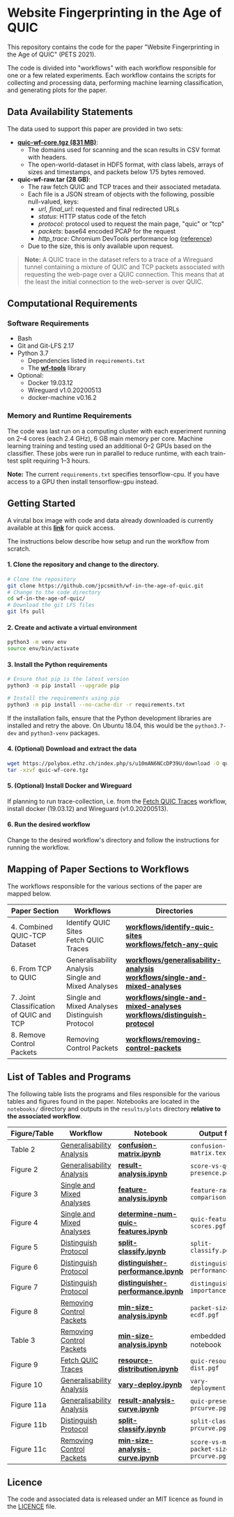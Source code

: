 # Website Fingerprinting in the Age of QUIC

This repository contains the code for the paper "Website Fingerprinting in the Age of QUIC" (PETS 2021).

The code is divided into "workflows" with each workflow responsible for one or a few related experiments.
Each workflow contains the scripts for collecting and processing data, performing machine learning classification, and generating plots for the paper.

## Data Availability Statements

The data used to support this paper are provided in two sets:

- [**quic-wf-core.tgz (831 MB)**](https://polybox.ethz.ch/index.php/s/u10mAN6NCcDP39U):
  - The domains used for scanning and the scan results in CSV format with headers.
  - The open-world-dataset in HDF5 format, with class labels, arrays of sizes and timestamps, and packets below 175 bytes removed.
- **quic-wf-raw.tar (28 GB)**:
  - The raw fetch QUIC and TCP traces and their associated metadata.
  - Each file is a JSON stream of objects with the following, possible null-valued, keys:
    - *url, final_url*: requested and final redirected URLs
    - *status*: HTTP status code of the fetch
    - *protocol*: protocol used to request the main page, "quic" or "tcp"
    - *packets*: base64 encoded PCAP for the request
    - *http_trace*: Chromium DevTools performance log ([reference](https://chromedevtools.github.io/devtools-protocol/tot/Network/))
  - Due to the size, this is only available upon request.

> **Note:** A QUIC trace in the dataset refers to a trace of a Wireguard tunnel containing a mixture of QUIC and TCP packets associated with requesting the web-page over a QUIC connection. This means that at the least the initial connection to the web-server is over QUIC.

## Computational Requirements

### Software Requirements

- Bash
- Git and Git-LFS 2.17
- Python 3.7
  - Dependencies listed in `requirements.txt`
  - The [**wf-tools**](https://github.com/jpcsmith/wf-tools) library
- Optional:
  - Docker 19.03.12
  - Wireguard v1.0.20200513
  - docker-machine v0.16.2

### Memory and Runtime Requirements

The code was last run on a computing cluster with each experiment running on 2&ndash;4 cores (each 2.4 GHz), 6 GB main memory per core.
Machine learning training and testing used an additional 0&ndash;2 GPUs based on the classifier.
These jobs were run in parallel to reduce runtime, with each train-test split requiring 1&ndash;3 hours.

**Note:** The current `requirements.txt` specifies tensorflow-cpu. If you have access to a GPU then install tensorflow-gpu instead.

## Getting Started

A virutal box image with code and data already downloaded is currently available at this [**link**](https://polybox.ethz.ch/index.php/s/YGYX4qNu9hxUpvn) for quick access.

The instructions below describe how setup and run the workflow from scratch.

#### 1. Clone the repository and change to the directory.

```bash
# Clone the repository
git clone https://github.com/jpcsmith/wf-in-the-age-of-quic.git
# Change to the code directory
cd wf-in-the-age-of-quic/
# Download the git LFS files
git lfs pull
```

#### 2. Create and activate a virtual environment

```bash
python3 -m venv env
source env/bin/activate
```

#### 3. Install the Python requirements
```bash
# Ensure that pip is the latest version
python3 -m pip install --upgrade pip

# Install the requirements using pip
python3 -m pip install --no-cache-dir -r requirements.txt
```

If the installation fails, ensure that the Python development libraries are installed and retry the above.
On Ubuntu 18.04, this would be the `python3.7-dev` and `python3-venv` packages.

#### 4. (Optional) Download and extract the data

```bash
wget https://polybox.ethz.ch/index.php/s/u10mAN6NCcDP39U/download -O quic-wf-core.tgz
tar -xzvf quic-wf-core.tgz
```

#### 5. (Optional) Install Docker and Wireguard
If planning to run trace-collection, i.e. from the [Fetch QUIC Traces] workflow, install docker (19.03.12) and Wireguard (v1.0.20200513).

#### 6. Run the desired workflow
Change to the desired workflow's directory and follow the instructions for running the workflow.

## Mapping of Paper Sections to Workflows
The workflows responsible for the various sections of the paper are mapped below.

| Paper Section | Workflows | Directories |
|-------------------------------|----------|-----------|
| 4. Combined QUIC-TCP Dataset  | Identify QUIC Sites<br>Fetch QUIC Traces | [**workflows/identify-quic-sites**](workflows/identify-quic-sites)<br>[**workflows/fetch-any-quic**](workflows/fetch-any-quic) |
| 6. From TCP to QUIC           | Generalisability Analysis<br>Single and Mixed Analyses | [**workflows/generalisability-analysis**](workflows/generalisability-analysis)<br>[**workflows/single-and-mixed-analyses**](workflows/single-and-mixed-analyses) |
| 7. Joint Classification of QUIC and TCP | Single and Mixed Analyses<br>Distinguish Protocol | [**workflows/single-and-mixed-analyses**](workflows/single-and-mixed-analyses)<br>[**workflows/distinguish-protocol**](workflows/distinguish-protocol) |
| 8. Remove Control Packets | Removing Control Packets | [**workflows/removing-control-packets**](workflows/removing-control-packets) |


## List of Tables and Programs

The following table lists the programs and files responsible for the various tables and figures found in the paper.
Notebooks are located in the `notebooks/` directory and outputs in the `results/plots` directory **relative to the associated workflow**.

| Figure/Table   | Workflow                    | Notebook                                 | Output file                            |
|----------------|-----------------------------|------------------------------------------|----------------------------------------|
| Table 2        | [Generalisability Analysis] | [**confusion-matrix.ipynb**]             | `confusion-matrix.tex`                 |
| Figure 2       | [Generalisability Analysis] | [**result-analysis.ipynb**]              | `score-vs-quic-presence.pgf`           |
| Figure 3       | [Single and Mixed Analyses] | [**feature-analysis.ipynb**]             | `feature-rank-comparison.pgf`          |
| Figure 4       | [Single and Mixed Analyses] | [**determine-num-quic-features.ipynb**]  | `quic-feature-scores.pgf`              |
| Figure 5       | [Distinguish Protocol]      | [**split-classify.ipynb**]               | `split-classify.pgf`                   |
| Figure 6       | [Distinguish Protocol]      | [**distinguisher-performance.ipynb**]    | `distinguisher-performance.pgf`        |
| Figure 7       | [Distinguish Protocol]      | [**distinguisher-performance.ipynb**]    | `distinguisher-importance.pgf`         |
| Figure 8       | [Removing Control Packets]  | [**min-size-analysis.ipynb**]            | `packet-size-ecdf.pgf`                 |
| Table 3        | [Removing Control Packets]  | [**min-size-analysis.ipynb**]            | embedded in notebook                   |
| Figure 9       | [Fetch QUIC Traces]         | [**resource-distribution.ipynb**]        | `quic-resource-dist.pgf`               |
| Figure 10      | [Generalisability Analysis] | [**vary-deploy.ipynb**]                  | `vary-deployment.pgf`                  |
| Figure 11a     | [Generalisability Analysis] | [**result-analysis-curve.ipynb**]        | `quic-presence-prcurve.pgf`            |
| Figure 11b     | [Distinguish Protocol]      | [**split-classify.ipynb**]               | `split-classify-prcurve.pgf`           |
| Figure 11c     | [Removing Control Packets]  | [**min-size-analysis-curve.ipynb**]      | `score-vs-min-packet-size-prcurve.pgf` |


[Generalisability Analysis]: ./workflows/generalisability-analysis
[Single and Mixed Analyses]: ./workflow/single-and-mixed-analyses
[Distinguish Protocol]: ./workflows/distinguish-protocol
[Removing Control Packets]: ./workflows/removing-control-packets
[Fetch QUIC Traces]: ./workflows/fetch-any-quic

[**confusion-matrix.ipynb**]: workflows/generalisability-analysis/notebooks/confusion-matrix.ipynb
[**result-analysis.ipynb**]: workflows/generalisability-analysis/notebooks/result-analysis.ipynb
[**feature-analysis.ipynb**]: workflows/single-and-mixed-analyses/notebooks/feature-analysis.ipynb
[**determine-num-quic-features.ipynb**]: workflows/single-and-mixed-analyses/notebooks/determine-num-quic-features.ipynb
[**split-classify.ipynb**]: workflows/distinguish-protocol/notebooks/split-classify.ipynb
[**distinguisher-performance.ipynb**]: workflows/distinguish-protocol/notebooks/distinguisher-performance.ipynb
[**min-size-analysis.ipynb**]: workflows/removing-control-packets/notebooks/min-size-analysis.ipynb
[**resource-distribution.ipynb**]: workflows/fetch-any-quic/notebooks/resource-distribution.ipynb
[**vary-deploy.ipynb**]: workflows/generalisability-analysis/notebooks/vary-deploy.ipynb
[**result-analysis-curve.ipynb**]: workflows/generalisability-analysis/notebooks/result-analysis-curve.ipynb
[**min-size-analysis-curve.ipynb**]: workflows/removing-control-packets/notebooks/min-size-analysis-curve.ipynb

## Licence

The code and associated data is released under an MIT licence as found in the [LICENCE](./LICENCE) file.
